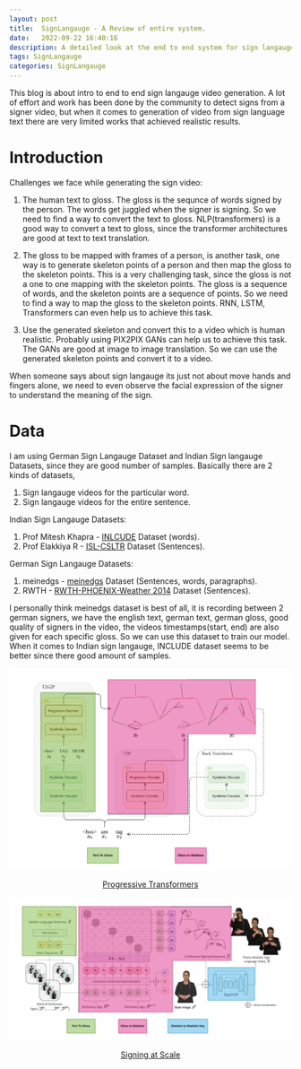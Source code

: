 ```yaml
---
layout: post
title:  SignLangauge - A Review of entire system.
date:   2022-09-22 16:40:16
description: A detailed look at the end to end system for sign langauge video generation.
tags: SignLangauge
categories: SignLangauge
---
```


This blog is about intro to end to end sign langauge video generation. A lot of effort and work has been done by the community to detect signs from a signer video, but when it comes to generation of video from sign language text there are very limited works that achieved realistic results.


# Introduction
Challenges we face while generating the sign video:


1. The human text to gloss. The gloss is the sequnce of words signed by the person. The words get juggled when the signer is signing. So we need to find a way to convert the text to gloss. NLP(transformers) is a good way to convert a text to gloss, since the transformer architectures are good at text to text translation.


2. The gloss to be mapped with frames of a person, is another task, one way is to generate skeleton points of a person and then map the gloss to the skeleton points. This is a very challenging task, since the gloss is not a one to one mapping with the skeleton points. The gloss is a sequence of words, and the skeleton points are a sequence of points. So we need to find a way to map the gloss to the skeleton points. RNN, LSTM, Transformers can even help us to achieve this task.

3. Use the generated skeleton and convert this to a video which is human realistic. Probably using PIX2PIX GANs can help us to achieve this task. The GANs are good at image to image translation. So we can use the generated skeleton points and convert it to a video.

When someone says about sign langauge its just not about move hands and fingers alone, we need to even observe the facial expression of the signer to understand the meaning of the sign.  


# Data
I am using German Sign Langauge Dataset and Indian Sign langauge Datasets, since they are good number of samples.
Basically there are 2 kinds of datasets,
1. Sign langauge videos for the particular word.
2. Sign langauge videos for the entire sentence.


Indian Sign Langauge Datasets:

1. Prof Mitesh Khapra - [INLCUDE](https://zenodo.org/record/4010759#.YzP6EtJBzW8) Dataset  (words).
2. Prof Elakkiya R  - [ISL-CSLTR](https://data.mendeley.com/datasets/kcmpdxky7p/1) Dataset (Sentences).


German Sign Langauge Datasets:

1. meinedgs - [meinedgs](https://www.sign-lang.uni-hamburg.de/meinedgs/overview/start.html) Dataset (Sentences, words, paragraphs).
2. RWTH - [RWTH-PHOENIX-Weather 2014](https://www-i6.informatik.rwth-aachen.de/~koller/RWTH-PHOENIX/) Dataset (Sentences).


I personally think meinedgs dataset is best of all, it is recording between 2 german signers, we have the english text, german text, german gloss, good quality of signers in the video, the videos timestamps(start, end) are also given for each specific gloss. So we can use this dataset to train our model. When it comes to Indian sign langauge, INCLUDE dataset seems to be better since there good amount of samples.


![Progressive Transformers](/assets/img/signlangauge/ProgressiveTF.png)
<p align="center">
<a href="https://doi.org/10.48550/arXiv.2004.14874">Progressive Transformers</a>
</p>


![Signing at scale](/assets/img/signlangauge/Siginigatscale.png)
<p align="center">
<a href="https://doi.org/10.48550/arXiv.2203.15354">Signing at Scale</a>
</p>


